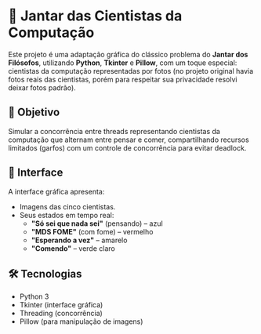 # 🧠 Jantar das Cientistas da Computação

Este projeto é uma adaptação gráfica do clássico problema do **Jantar dos Filósofos**, utilizando **Python**, **Tkinter** e **Pillow**, com um toque especial: cientistas da computação representadas por fotos (no projeto original havia fotos reais das cientistas, porém para respeitar sua privacidade resolvi deixar fotos padrão).

## 🎯 Objetivo

Simular a concorrência entre threads representando cientistas da computação que alternam entre pensar e comer, compartilhando recursos limitados (garfos) com um controle de concorrência para evitar deadlock.

## 📸 Interface

A interface gráfica apresenta:
- Imagens das cinco cientistas.
- Seus estados em tempo real:
  - **"Só sei que nada sei"** (pensando) – azul
  - **"MDS FOME"** (com fome) – vermelho
  - **"Esperando a vez"** – amarelo
  - **"Comendo"** – verde claro

## 🛠️ Tecnologias

- Python 3
- Tkinter (interface gráfica)
- Threading (concorrência)
- Pillow (para manipulação de imagens)

